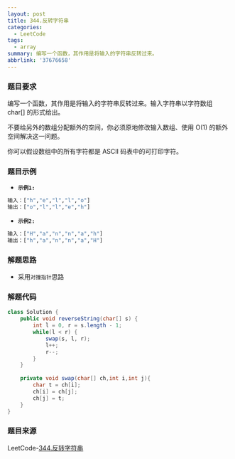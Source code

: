 ```yaml
---
layout: post
title: 344.反转字符串
categories:
  - LeetCode
tags:
  - array
summary: 编写一个函数，其作用是将输入的字符串反转过来。
abbrlink: '37676658'
---
```


### 题目要求
编写一个函数，其作用是将输入的字符串反转过来。输入字符串以字符数组 char[] 的形式给出。

不要给另外的数组分配额外的空间，你必须原地修改输入数组、使用 O(1) 的额外空间解决这一问题。

你可以假设数组中的所有字符都是 ASCII 码表中的可打印字符。

### 题目示例
- **`示例1: `** 
```sh
输入：["h","e","l","l","o"]
输出：["o","l","l","e","h"]
```

- **`示例2: `** 
```sh
输入：["H","a","n","n","a","h"]
输出：["h","a","n","n","a","H"]
```


### 解题思路
- 采用`对撞指针`思路

### 解题代码
```java
class Solution {
    public void reverseString(char[] s) {
        int l = 0, r = s.length - 1;
        while(l < r) {
            swap(s, l, r);
            l++;
            r--;
        }
    }
    
    private void swap(char[] ch,int i,int j){
        char t = ch[i];
        ch[i] = ch[j];
        ch[j] = t;
    }
}
```

### 题目来源
LeetCode-[344.反转字符串](https://leetcode-cn.com/problems/reverse-string/)
